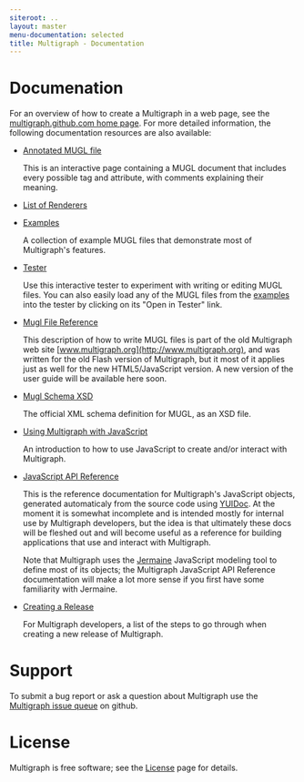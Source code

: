 ```yaml
---
siteroot: ..
layout: master
menu-documentation: selected
title: Multigraph - Documentation
---
```


Documenation
============

For an overview of how to create a Multigraph in a web page, see the
[multigraph.github.com home page](..).  For more detailed information,
the following documentation resources are also available:

* [Annotated MUGL file](annotated-mugl)

  This is an interactive page containing a MUGL document that includes every
  possible tag and attribute, with comments explaining their meaning.
  
* [List of Renderers](renderers)

* [Examples](../examples)

  A collection of example MUGL files that demonstrate most of Multigraph's
  features.

* [Tester](../tester)

  Use this interactive tester to experiment with writing or editing MUGL
  files.  You can also easily load any of the MUGL files from the
  [examples](../examples) into the tester by clicking on its "Open in Tester"
  link.

* [Mugl File Reference](http://www.multigraph.org/userguide/mugl-files)

  This description of how to write MUGL files is part of the old
  Multigraph web site [www.multigraph.org](http://www.multigraph.org),
  and was written for the old Flash version of Multigraph, but it most
  of it applies just as well for the new HTML5/JavaScript version.  A
  new version of the user guide will be available here soon.

* [Mugl Schema XSD](mugl-schema.html)

  The official XML schema definition for MUGL, as an XSD file.

* [Using Multigraph with JavaScript](js.html)

  An introduction to how to use JavaScript to create and/or interact
  with Multigraph.
  
* [JavaScript API Reference](api)

  This is the reference documentation for Multigraph's JavaScript
  objects, generated automaticaly from the source code using
  [YUIDoc](http://yui.github.com/yuidoc).  At the moment it is
  somewhat incomplete and is intended mostly for internal use by
  Multigraph developers, but the idea is that ultimately these docs
  will be fleshed out and will become useful as a reference for
  building applications that use and interact with Multigraph.
  
  Note that Multigraph uses the [Jermaine](http://github.com/semmypurewal/jermaine)
  JavaScript modeling tool to define most of its objects; the Multigraph
  JavaScript API Reference documentation will make a lot more sense if you
  first have some familiarity with Jermaine.
  
* [Creating a Release](release.html)

  For Multigraph developers, a list of the steps to go through when creating a new release
  of Multigraph.
  

Support
=======

To submit a bug report or ask a question about Multigraph
use the [Multigraph issue queue](http://github.com/multigraph/js-multigraph/issues)
on github.

License
=======

Multigraph is free software; see the [License](license.html) page for details.
